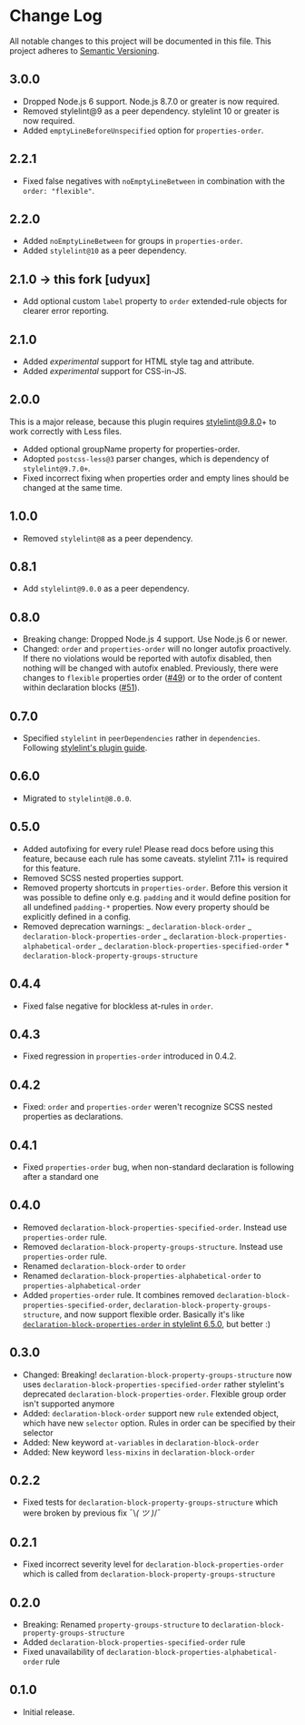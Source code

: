 # Change Log

All notable changes to this project will be documented in this file.
This project adheres to [Semantic Versioning](https://semver.org/).

## 3.0.0

- Dropped Node.js 6 support. Node.js 8.7.0 or greater is now required.
- Removed stylelint@9 as a peer dependency. stylelint 10 or greater is now required.
- Added `emptyLineBeforeUnspecified` option for `properties-order`.

## 2.2.1

- Fixed false negatives with `noEmptyLineBetween` in combination with the `order: "flexible"`.

## 2.2.0

- Added `noEmptyLineBetween` for groups in `properties-order`.
- Added `stylelint@10` as a peer dependency.

## 2.1.0 -> this fork [udyux]

- Add optional custom `label` property to `order` extended-rule objects for clearer error reporting.

## 2.1.0

- Added _experimental_ support for HTML style tag and attribute.
- Added _experimental_ support for CSS-in-JS.

## 2.0.0

This is a major release, because this plugin requires stylelint@9.8.0+ to work correctly with Less files.

- Added optional groupName property for properties-order.
- Adopted `postcss-less@3` parser changes, which is dependency of `stylelint@9.7.0+`.
- Fixed incorrect fixing when properties order and empty lines should be changed at the same time.

## 1.0.0

- Removed `stylelint@8` as a peer dependency.

## 0.8.1

- Add `stylelint@9.0.0` as a peer dependency.

## 0.8.0

- Breaking change: Dropped Node.js 4 support. Use Node.js 6 or newer.
- Changed: `order` and `properties-order` will no longer autofix proactively. If there no violations would be reported with autofix disabled, then nothing will be changed with autofix enabled. Previously, there were changes to `flexible` properties order ([#49](https://github.com/hudochenkov/stylelint-order/issues/49)) or to the order of content within declaration blocks ([#51](https://github.com/hudochenkov/stylelint-order/issues/51)).

## 0.7.0

- Specified `stylelint` in `peerDependencies` rather in `dependencies`. Following [stylelint's plugin guide](https://github.com/stylelint/stylelint/blob/master/docs/developer-guide/plugins.md#peer-dependencies).

## 0.6.0

- Migrated to `stylelint@8.0.0`.

## 0.5.0

- Added autofixing for every rule! Please read docs before using this feature, because each rule has some caveats. stylelint 7.11+ is required for this feature.
- Removed SCSS nested properties support.
- Removed property shortcuts in `properties-order`. Before this version it was possible to define only e.g. `padding` and it would define position for all undefined `padding-*` properties. Now every property should be explicitly defined in a config.
- Removed deprecation warnings:
  _ `declaration-block-order`
  _ `declaration-block-properties-order`
  _ `declaration-block-properties-alphabetical-order`
  _ `declaration-block-properties-specified-order` \* `declaration-block-property-groups-structure`

## 0.4.4

- Fixed false negative for blockless at-rules in `order`.

## 0.4.3

- Fixed regression in `properties-order` introduced in 0.4.2.

## 0.4.2

- Fixed: `order` and `properties-order` weren't recognize SCSS nested properties as declarations.

## 0.4.1

- Fixed `properties-order` bug, when non-standard declaration is following after a standard one

## 0.4.0

- Removed `declaration-block-properties-specified-order`. Instead use `properties-order` rule.
- Removed `declaration-block-property-groups-structure`. Instead use `properties-order` rule.
- Renamed `declaration-block-order` to `order`
- Renamed `declaration-block-properties-alphabetical-order` to `properties-alphabetical-order`
- Added `properties-order` rule. It combines removed `declaration-block-properties-specified-order`, `declaration-block-property-groups-structure`, and now support flexible order. Basically it's like [`declaration-block-properties-order` in stylelint 6.5.0](https://github.com/stylelint/stylelint/tree/6.5.0/src/rules/declaration-block-properties-order), but better :)

## 0.3.0

- Changed: Breaking! `declaration-block-property-groups-structure` now uses `declaration-block-properties-specified-order` rather stylelint's deprecated `declaration-block-properties-order`. Flexible group order isn't supported anymore
- Added: `declaration-block-order` support new `rule` extended object, which have new `selector` option. Rules in order can be specified by their selector
- Added: New keyword `at-variables` in `declaration-block-order`
- Added: New keyword `less-mixins` in `declaration-block-order`

## 0.2.2

- Fixed tests for `declaration-block-property-groups-structure` which were broken by previous fix ¯﻿\﻿*﻿(﻿ ツ ﻿)﻿*﻿/﻿¯

## 0.2.1

- Fixed incorrect severity level for `declaration-block-properties-order` which is called from `declaration-block-property-groups-structure`

## 0.2.0

- Breaking: Renamed `property-groups-structure` to `declaration-block-property-groups-structure`
- Added `declaration-block-properties-specified-order` rule
- Fixed unavailability of `declaration-block-properties-alphabetical-order` rule

## 0.1.0

- Initial release.
